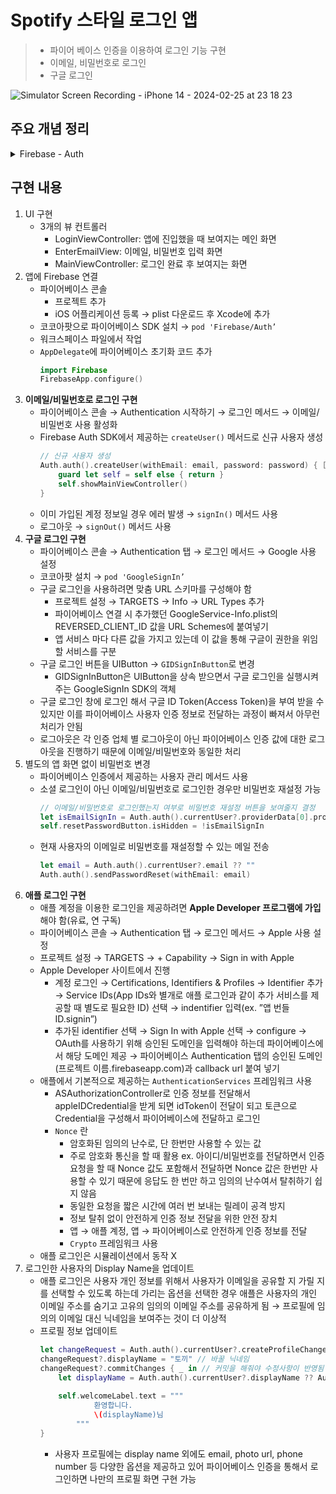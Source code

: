 # Spotify 스타일 로그인 앱

> - 파이어 베이스 인증을 이용하여 로그인 기능 구현
> - 이메일, 비밀번호로 로그인
> - 구글 로그인

![Simulator Screen Recording - iPhone 14 - 2024-02-25 at 23 18 23](https://github.com/mijisuh/fastcampus-ios/assets/57468832/33c0fdfc-a8ee-4d02-bcf9-64a2e3ac3970)

## 주요 개념 정리

<details>
<summary>Firebase - Auth</summary>

## Firebase

- 프론트엔드 개발에 필요한 여러 플랫폼을 제공하는 서비스
- 백엔드의 다양한 기능들을 **별도의 서버 개발없이 서버리스로 대체**할 수 있는 여러 플랫폼을 제공
    - **Cloud Firebase**, **Realtime Database**: 실시간으로 발생하는 여러 데이터를 저장하고 저장한 데이터를 불러오고 수정, 삭제 가능
    - **Cloud Messaging**: 전체 사용자 혹은 특정 사용자에게 Push 알림을 원격으로 보내기 위한 서버 구축
    - **Google Analytics**: 특정 세그먼트에 해당하는 사용자를 분류, 사용자 행동 분석, 데이터 수집
    - **A/B Testing**, **Remote Config**: 분류한 사용자에게 별도의 화면이나 메세지를 보여주는 것

## Firebase Auth

- 어려운 Signin 기능을 쉽고 안전하게 구현 가능하도록 도와주는 플랫폼
- OAuth 2.0, OpenID Connect 등의 업계 표준 활용, 삽입형 인증 솔루션 제공
- Firebase UI를 제공하여 기본적인 형태의 UI를 바로 사용할 수 있음
- 다양한 인증 방식 제공
    - 이메일/비밀번호, ID 공급 업체, 전화번호, 커스텀 인증, 익명 인증
- 별도 Backend 개발 없이 인증 서비스 제공
    - Serverless framework

## OAuth란

- **사용자 인증 방식에 대한 업계 표준**
- ID/PW을 노출하지 않고, OAuth를 사용하는 업체의 API 접근 권한을 위임 받음
- 기본 개념
    - **User**: Service Provider에게 계정을 가지고 있는 사용자
    - **Consumer**: Service Provider의 API(제공 기능)을 사용하려는 서비스(앱, 웹 등)
    - **Service Provider**: OAuth를 사용하여 API를 제공하는 서비스
    - **Access Token**: 인증 완료 후 Service Provider의 제공 기능을 이용할 수 있는 권한을 위임받은 인증 키
- 로그인 흐름
    1. User → Consumer(Spotify 샘플 앱) : google로 로그인 요청
    2. Consumer(Spotify 샘플 앱) → Service Provider(Google) : Request Token(권한 위임에 대한 요청)
    3. Service Provider(Google) → User : 권한 위임 확인 요청
    4. User → Service Provider(Google) : 권한 위임 승인
    5. Service Provider(Google) → Consumer(Spotify 샘플 앱): Access Token(Service Provider가 갖고 있는 User의 일부 정보에 접근할 수 있는 키이고 보통 로그인 서버에서 관리하지만 파이어베이스 인증이 대신 해줌)
- Firebase 인증 제공 업체
    - **이메일/비밀번호**
    - 전화
    - **Google**
    - Play 게임
    - 게임 센터
    - Facebook
    - Twitter
    - GitHub
    - Yahoo
    - Microsoft
    - **Apple**
    - 익명
</details>

## 구현 내용

1. UI 구현
    - 3개의 뷰 컨트롤러
      - LoginViewController: 앱에 진입했을 때 보여지는 메인 화면
      - EnterEmailView: 이메일, 비밀번호 입력 화면
      - MainViewController: 로그인 완료 후 보여지는 화면
2. 앱에 Firebase 연결
    - 파이어베이스 콘솔
        - 프로젝트 추가
        - iOS 어플리케이션 등록 → plist 다운로드 후 Xcode에 추가
    - 코코아팟으로 파이어베이스 SDK 설치 → `pod 'Firebase/Auth’`
    - 워크스페이스 파일에서 작업
    - `AppDelegate`에 파이어베이스 초기화 코드 추가
        ```swift
        import Firebase
        FirebaseApp.configure()
        ```
3. **이메일/비밀번호로 로그인 구현**
    - 파이어베이스 콘솔 → Authentication 시작하기 → 로그인 메서드 → 이메일/비밀번호 사용 활성화
    - Firebase Auth SDK에서 제공하는 `createUser()` 메서드로 신규 사용자 생성
        ```swift
        // 신규 사용자 생성
        Auth.auth().createUser(withEmail: email, password: password) { [weak self] authResult, error in // 클로저로 결과값 받음
            guard let self = self else { return }
            self.showMainViewController()
        }
        ```
    - 이미 가입된 계정 정보일 경우 에러 발생 → `signIn()` 메서드 사용
    - 로그아웃 → `signOut()` 메서드 사용
4. **구글 로그인 구현**
    - 파이어베이스 콘솔 → Authentication 탭 → 로그인 메서드 → Google 사용 설정
    - 코코아팟 설치 → `pod 'GoogleSignIn’`
    - 구글 로그인을 사용하려면 맞춤 URL 스키마를 구성해야 함
        - 프로젝트 설정 → TARGETS → Info → URL Types 추가
        - 파이어베이스 연결 시 추가했던 GoogleService-Info.plist의 REVERSED_CLIENT_ID 값을 URL Schemes에 붙여넣기
        - 앱 서비스 마다 다른 값을 가지고 있는데 이 값을 통해 구글이 권한을 위임 할 서비스를 구분
    - 구글 로그인 버튼을 UIButton → `GIDSignInButton`로 변경
        - GIDSignInButton은 UIButton을 상속 받으면서 구글 로그인을 실행시켜주는 GoogleSignIn SDK의 객체
    - 구글 로그인 창에 로그인 해서 구글 ID Token(Access Token)을 부여 받을 수 있지만 이를 파이어베이스 사용자 인증 정보로 전달하는 과정이 빠져서 아무런 처리가 안됨
    - 로그아웃은 각 인증 업체 별 로그아웃이 아닌 파이어베이스 인증 값에 대한 로그아웃을 진행하기 때문에 이메일/비밀번호와 동일한 처리
5. 별도의 앱 화면 없이 비밀번호 변경
    - 파이어베이스 인증에서 제공하는 사용자 관리 메서드 사용
    - 소셜 로그인이 아닌 이메일/비밀번호로 로그인한 경우만 비밀번호 재설정 가능
        ```swift
        // 이메일/비밀번호로 로그인했는지 여부로 비밀번호 재설정 버튼을 보여줄지 결정
        let isEmailSignIn = Auth.auth().currentUser?.providerData[0].providerID == "password"
        self.resetPasswordButton.isHidden = !isEmailSignIn
        ```
    - 현재 사용자의 이메일로 비밀번호를 재설정할 수 있는 메일 전송
        ```swift
        let email = Auth.auth().currentUser?.email ?? ""
        Auth.auth().sendPasswordReset(withEmail: email)
        ```
6. **애플 로그인 구현** 
    - 애플 계정을 이용한 로그인을 제공하려면 **Apple Developer 프로그램에 가입**해야 함(유료, 연 구독)
    - 파이어베이스 콘솔 → Authentication 탭 → 로그인 메서드 → Apple 사용 설정
    - 프로젝트 설정 → TARGETS → + Capability → Sign in with Apple
    - Apple Developer 사이트에서 진행
        - 계정 로그인 → Certifications, Identifiers & Profiles → Identifier 추가 → Service IDs(App IDs와 별개로 애플 로그인과 같이 추가 서비스를 제공할 때 별도로 필요한 ID) 선택 → indentifier 입력(ex. ”앱 번들ID.signin”)
        - 추가된 identifier 선택 → Sign In with Apple 선택 → configure → OAuth를 사용하기 위해 승인된 도메인을 입력해야 하는데 파이어베이스에서 해당 도메인 제공 → 파이어베이스 Authentication 탭의 승인된 도메인(프로젝트 이름.firebaseapp.com)과 callback url 붙여 넣기
    - 애플에서 기본적으로 제공하는 `AuthenticationServices` 프레임워크 사용
        - ASAuthorizationController로 인증 정보를 전달해서 appleIDCredential을 받게 되면 idToken이 전달이 되고 토큰으로 Credential을 구성해서 파이어베이스에 전달하고 로그인
        - `Nonce` 란
            - 암호화된 임의의 난수로, 단 한번만 사용할 수 있는 값
            - 주로 암호화 통신을 할 때 활용 ex. 아이디/비밀번호를 전달하면서 인증 요청을 할 때 Nonce 값도 포함해서 전달하면 Nonce 값은 한번만 사용할 수 있기 때문에 응답도 한 번만 하고 임의의 난수여서 탈취하기 쉽지 않음
            - 동일한 요청을 짧은 시간에 여러 번 보내는 릴레이 공격 방지
            - 정보 탈취 없이 안전하게 인증 정보 전달을 위한 안전 장치
            - 앱 → 애플 계정, 앱 → 파이어베이스로 안전하게 인증 정보를 전달
            - `Crypto` 프레임워크 사용
    - 애플 로그인은 시뮬레이션에서 동작 X
7. 로그인한 사용자의 Display Name을 업데이트
    - 애플 로그인은 사용자 개인 정보를 위해서 사용자가 이메일을 공유할 지 가릴 지를 선택할 수 있도록 하는데 가리는 옵션을 선택한 경우 애플은 사용자의 개인 이메일 주소를 숨기고 고유의 임의의 이메일 주소를 공유하게 됨 → 프로필에 임의의 이메일 대신 닉네임을 보여주는 것이 더 이상적
    - 프로필 정보 업데이트
        ```swift
        let changeRequest = Auth.auth().currentUser?.createProfileChangeRequest()
        changeRequest?.displayName = "토끼" // 바꿀 닉네임
        changeRequest?.commitChanges { _ in // 커밋을 해줘야 수정사항이 반영됨
            let displayName = Auth.auth().currentUser?.displayName ?? Auth.auth().currentUser?.email ?? "고객"
            
            self.welcomeLabel.text = """
                    환영합니다.
                    \(displayName)님
                """
        }
        ```
        - 사용자 프로필에는 display name 외에도 email, photo url, phone number 등 다양한 옵션을 제공하고 있어 파이어베이스 인증을 통해서 로그인하면 나만의 프로필 화면 구현 가능

